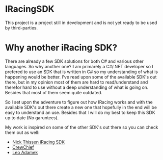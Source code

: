 # IRacingSDK

This project is a project still in development and is not yet ready to be used by third-parties.

# Why another iRacing SDK?

There are already a few SDK solutions for both C# and various other languages. So why another one?
I am primarely a C#/.NET developer so I prefered to use an SDK that is written in C# so my understanding of what is happening would be better.
I've read upon some of the available SDK's out there, but in my opinion most of them are hard to read/understand and therefor hard to use without a deep understanding of what is going on. Besides that most of them seem quite outdated.

So I set upon the adventure to figure out how IRacing works and with the available SDK's out there create a new one that hopefully in the end will be easy to understand an use. Besides that I will do my best to keep this SDK up to date (No garuntees).

My work is inspired on some of the other SDK's out there so you can check them out as well:

- [Nick Thissen iRacing SDK](https://github.com/NickThissen/iRacingSdkWrapper)
- [CrewChief](https://gitlab.com/mr_belowski/CrewChiefV4/-/tree/master)
- [Leo Adamek](https://docs.rs/crate/iracing/latest)
